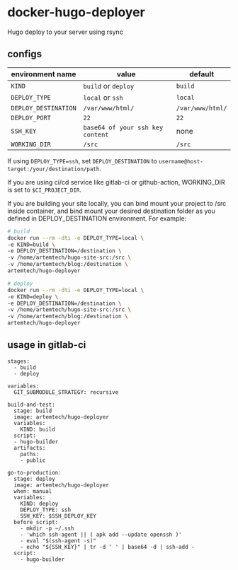 # docker-hugo-deployer
Hugo deploy to your server using rsync

## configs
| environment name | value | default|
|---|---|---|
|`KIND`|`build` or `deploy`|`build`|
|`DEPLOY_TYPE`|`local` or `ssh`|`local`|
|`DEPLOY_DESTINATION`|`/var/www/html/`|`/var/www/html/`|
|`DEPLOY_PORT`|`22`|`22`|
|`SSH_KEY`|`base64 of your ssh key content`|none|
|`WORKING_DIR`|`/src`|`/src`|

If using `DEPLOY_TYPE=ssh`, set `DEPLOY_DESTINATION` to `username@host-target:/your/destination/path`.  

If you are using ci/cd service like gitlab-ci or github-action, WORKING_DIR is set to `$CI_PROJECT_DIR`.  

If you are building your site locally, you can bind mount your project to /src inside container, and bind mount your desired destination folder as you defined in DEPLOY_DESTINATION environment. For example:
```bash
# build
docker run --rm -dti -e DEPLOY_TYPE=local \
-e KIND=build \
-e DEPLOY_DESTINATION=/destination \
-v /home/artemtech/hugo-site-src:/src \
-v /home/artemtech/blog:/destination \
artemtech/hugo-deployer

# deploy
docker run --rm -dti -e DEPLOY_TYPE=local \
-e KIND=deploy \
-e DEPLOY_DESTINATION=/destination \
-v /home/artemtech/hugo-site-src:/src \
-v /home/artemtech/blog:/destination \
artemtech/hugo-deployer
```

## usage in gitlab-ci
```
stages:
  - build
  - deploy

variables:
  GIT_SUBMODULE_STRATEGY: recursive

build-and-test:
  stage: build
  image: artemtech/hugo-deployer
  variables:
    KIND: build
  script:
  - hugo-builder
  artifacts:
    paths:
    - public

go-to-production:
  stage: deploy
  image: artemtech/hugo-deployer
  when: manual
  variables:
    KIND: deploy
    DEPLOY_TYPE: ssh
    SSH_KEY: $SSH_DEPLOY_KEY
  before_script:
    - mkdir -p ~/.ssh
    - 'which ssh-agent || ( apk add --update openssh )'
    - eval "$(ssh-agent -s)"
    - echo "${SSH_KEY}" | tr -d ' ' | base64 -d | ssh-add -
  script:
    - hugo-builder

```
